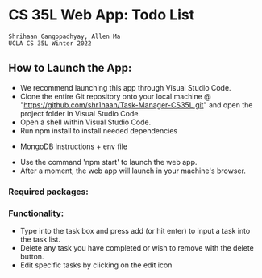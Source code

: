 # CS 35L Web App: Todo List

    Shrihaan Gangopadhyay, Allen Ma
    UCLA CS 35L Winter 2022

## How to Launch the App:

- We recommend launching this app through Visual Studio Code.
- Clone the entire Git repository onto your local machine @ "https://github.com/shr1haan/Task-Manager-CS35L.git"
  and open the project folder in Visual Studio Code.
- Open a shell within Visual Studio Code.
- Run npm install to install needed dependencies
* MongoDB instructions + env file
- Use the command 'npm start' to launch the web app.
- After a moment, the web app will launch in your machine's browser.

### Required packages:


### Functionality:

- Type into the task box and press add (or hit enter) to input a task into the task list.
- Delete any task you have completed or wish to remove with the delete button.
- Edit specific tasks by clicking on the edit icon
